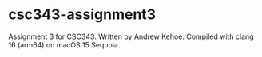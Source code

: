 # csc343-assignment3
Assignment 3 for CSC343. Written by Andrew Kehoe.
Compiled with clang 16 (arm64) on macOS 15 Sequoia.